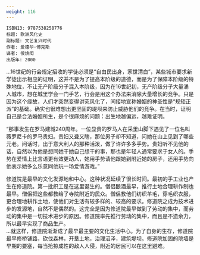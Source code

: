 ```yaml
---
weight: 116
---
```


```
ISBN13: 9787538258776
标题: 欧洲风化史
副标题: 文艺复兴时代
作者: 爱德华·傅克斯
译者: 侯焕闳
出版年: 2000
```

…16世纪的行会规定招收的学徒必须是“自由民出身，家世清白”，某些城市要求新学徒出示相应的证明，这并不是为了提高本阶级的道德，而是为了保障本阶级的特殊地位，不让无产阶级分子混入本阶级，因为在16世纪初，无产阶级分子大量涌人城市，想在城里学会一门手艺，行会是用这个办法来消除大量增长的竞争。只是因为这个缘故，人们才突然变得讲究风化了，间接地宣称婚姻的神圣性是“规矩正派”的基础。确实也很难想出更坚固的堤坝来防止威胁他们的竞争。在当时，证明自己是合法婚姻所生，是个很麻烦的问题：出生地越偏远，越难证明。

“那事发生在罗马建城240周年。一位显贵的罗马人在采里山脚下遇见了一位名叫薇罗尼卡的罗马贵妇。贵妇又聋又瞎，那位男子却不知道，问她在山上见到了哪些元老。问话时，出于意大利人的那种活泼，做了许许多多手势。贵妇听不见他的话，自然以为他是想同她干她自己想干的事，那也是年轻人通常要求于女人的。手势在爱情上比言语更有效更动人，她用手势请他跟她到附近她的房子，还用手势向他表示她多么乐意同他玩一场爱情游戏。”

修道院是最早的文化发源地和中心。这种状况延续了很长时间。最初的手工业也产生在修道院。第一批织工是在这里诞生的。僧侣酿酒最早，推行土地合理耕作制也最早。僧侣把这些都教给了寺院附近的民众。僧侣教他们纺织羊毛，穿毛织衣服，更合理地耕作土地，使他们对生活有较多样的、较高的要求。修道院之成为技术进步的发源地，自然不是偶然的。这完全是因为修道院最早做到了劳动的集中，而劳动的集中是一切技术进步的原因。修道院率先推行劳动的集中，而且是不遗余力，所以最早实现了商品生产。  
…就这样，修道院渐渐成了最早最主要的文化生活中心。为了自身的生存，修道院最早修桥铺路，砍伐森林，开垦土地，治理沼泽，建筑堤坝。修道院加固的院墙是早期的要塞，每当抢掠成性的敌人人侵，附近的居民可以在这里避难。